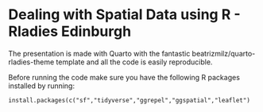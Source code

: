 # Dealing with Spatial Data using R - Rladies Edinburgh

The presentation is made with Quarto with the fantastic beatrizmilz/quarto-rladies-theme template
and all the code is easily reproducible.

Before running the code make sure you have the following R packages installed by running:

```
install.packages(c("sf","tidyverse","ggrepel","ggspatial","leaflet")
```
